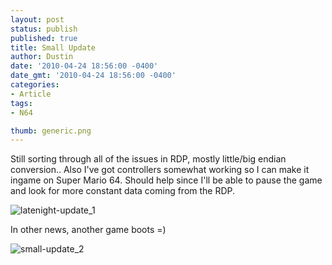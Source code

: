 ```yaml
---
layout: post
status: publish
published: true
title: Small Update
author: Dustin
date: '2010-04-24 18:56:00 -0400'
date_gmt: '2010-04-24 18:56:00 -0400'
categories:
- Article
tags:
- N64

thumb: generic.png
---
```

Still sorting through all of the issues in RDP, mostly little/big endian
conversion.. Also I've got controllers somewhat working so I can make it ingame
on Super Mario 64\. Should help since I'll be able to pause the game and look
for more constant data coming from the RDP.

![latenight-update_1](//lovemhz.com/wp-content/uploads/2015/12/latenight-update_1.png)

In other news, another game boots =)

![small-update_2](//lovemhz.com/wp-content/uploads/2015/12/small-update_2.png)
